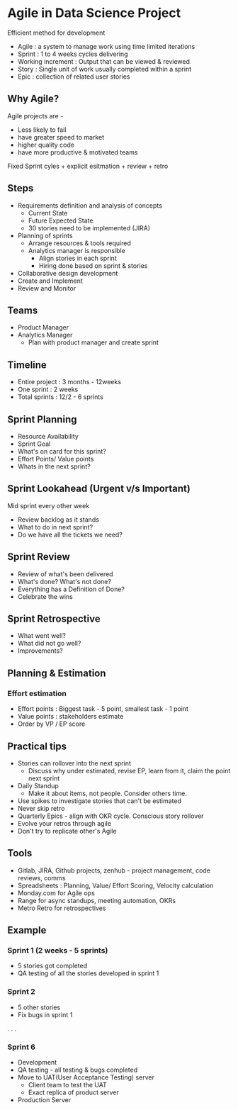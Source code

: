 # Agile in Data Science Project
Efficient method for development


- Agile : a system to manage work using time limited iterations
- Sprint : 1 to 4 weeks cycles delivering 
- Working increment : Output that can be viewed & reviewed
- Story : Single unit of work usually completed within a sprint
- Epic : collection of related user stories

## Why Agile?
Agile projects are -
 - Less likely to fail
 - have greater speed to market
 - higher quality code
 - have more productive & motivated teams

Fixed Sprint cyles + explicit esitmation + review + retro


## Steps

- Requirements definition and analysis of concepts
  - Current State
  - Future Expected State
  - 30 stories need to be implemented (JIRA)
- Planning of sprints
  - Arrange resources & tools required
  - Analytics manager is responsible
    - Align stories in each sprint
    - Hiring done based on sprint & stories
- Collaborative design development
- Create and Implement
- Review and Monitor

## Teams
- Product Manager
- Analytics Manager
  - Plan with product manager and create sprint 

## Timeline
- Entire project : 3 months - 12weeks
- One sprint : 2 weeks
- Total sprints : 12/2 - 6 sprints


## Sprint Planning
- Resource Availability
- Sprint Goal
- What's on card for this sprint?
- Effort Points/ Value points
- Whats in the next sprint?

## Sprint Lookahead (Urgent v/s Important)
Mid sprint every other week
- Review backlog as it stands
- What to do in next sprint?
- Do we have all the tickets we need?

## Sprint Review
 - Review of what's been delivered
 - What's done? What's not done?
 - Everything has a Definition of Done?
 - Celebrate the wins

## Sprint Retrospective
 - What went well?
 - What did not go well?
 - Improvements?

## Planning & Estimation

### Effort estimation
 - Effort points :  Biggest task - 5 point, smallest task - 1 point
 - Value points : stakeholders estimate
 - Order by VP / EP score


## Practical tips
- Stories can rollover into the next sprint
  - Discuss why under estimated, revise EP, learn from it, claim the point next sprint
- Daily Standup
  - Make it about items, not people. Consider others time.
- Use spikes to investigate stories that can't be estimated
- Never skip retro
- Quarterly Epics - align with OKR cycle. Conscious story rollover
- Evolve your retros through agile
- Don't try to replicate other's Agile


## Tools
- Gitlab, JIRA, Github projects, zenhub - project management, code reviews, comms
- Spreadsheets : Planning, Value/ Effort Scoring, Velocity calculation
- Monday.com for Agile ops
- Range for async standups, meeting automation, OKRs
- Metro Retro for retrospectives


## Example

### Sprint 1 (2 weeks - 5 sprints)
 - 5 stories got completed
 - QA testing of all the stories developed in sprint 1

### Sprint 2
 - 5 other stories
 - Fix bugs in sprint 1

.
.
.

### Sprint 6 
 - Development
 - QA testing - all testing & bugs completed
 - Move to UAT(User Acceptance Testing) server
   - Client team to test the UAT
   - Exact replica of product server
 - Production Server
